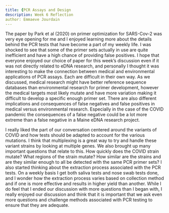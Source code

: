 ```yaml
---
title: {PCR Assays and Design 
description: Week 6 Reflection 
author: Emmaeve Jourdain 
---
```


The paper by Park et al (2020) on primer optimization for SARS-Cov-2 was very eye opening for me and I enjoyed learning more about the details behind the PCR tests that have become a part of my weekly life. I was shocked to see that some of the primer sets actually in use are quite inefficient and have a high chance of providing false positives. I hope that everyone enjoyed our choice of paper for this week’s discussion even if it was not directly related to eDNA research, and personally I thought it was interesting to make the connection between medical and environmental applications of PCR assays. Each are difficult in their own way. As we discussed, medical research might have better reference sequence databases than environmental research for primer development, however the medical targets most likely mutate and have more variation making it difficult to develop a specific enough primer set. There are also different implications and consequences of false negatives and false positives in medical versus environmental research. Especially in the case of the COVID pandemic the consequences of a false negative could be a lot more extreme than a false negative in a Maine eDNA research project.

I really liked the part of our conversation centered around the variants of COVID and how tests should be adapted to account for the various mutations. I think that multiplexing is a great way to try and handle these variant strains by looking at multiple genes. We also brought up many important questions that relate to this. How quickly does the COVID strain mutate? What regions of the strain mutate? How similar are the strains and are they similar enough to all be detected with the same PCR primer sets? I also started thinking about the extraction process associated with the PCR tests. On a weekly basis I get both saliva tests and nose swab tests done, and I wonder how the extraction process varies based on collection method and if one is more effective and results in higher yield than another. While I do feel that I ended our discussion with more questions than I began with, I really enjoyed our discussion and think that it is important that we ask even more questions and challenge methods associated with PCR testing to ensure that they are adequate. 
